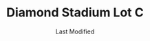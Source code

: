 ---
layout: location-page
date: Last Modified
description: "Local COVID-19 testing is available at Diamond Stadium Lot C in Lake Elsinore, California, USA."
permalink: "locations/california/lake-elsinore/diamond-stadium-lot-c/"
tags:
  - locations
  - california
title: Diamond Stadium Lot C
state: California
stateAbbr: CA
hood: Lake Elsinore
address: 500 Diamond Dr
city: Lake Elsinore
zip: 92530
mapUrl: "http://maps.apple.com/?q=Diamond+Stadium+Lot+C&address=500+Diamond+Dr,Lake+Elsinore,California,92530"
locationType: Drive-thru
phone: 800-945-6171
website: https://www.projectbaseline.com/study/covid-19/
onlineBooking: true
closed: undefined
closedUpdate: April 16th, 2020
notes: "By appointment only. Only for individuals with symptoms."
days: M-Th, Sun
hours: 9:30AM-3PM
ctaMessage: Schedule a test
ctaUrl: "https://www.projectbaseline.com/study/covid-19/"
---